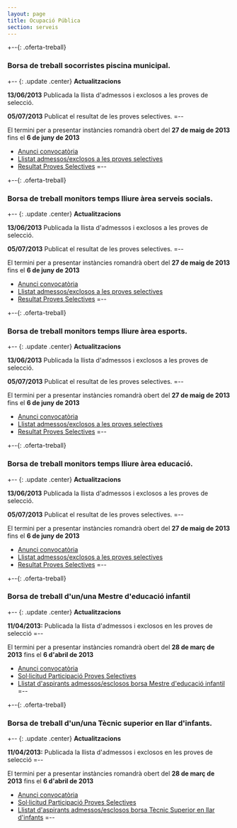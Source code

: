 ```yaml
---
layout: page
title: Ocupació Pública
section: serveis
---
```


+--{: .oferta-treball}

### Borsa de treball socorristes piscina municipal.

+-- {: .update .center}
**Actualitzacions**

**13/06/2013** Publicada la llista d'admessos i exclosos a les proves de selecció.

**05/07/2013** Publicat el resultat de les proves selectives.
=--

El termini per a presentar instàncies romandrà obert del **27 de maig de 2013** fins el **6 de juny de 2013**

* [Anunci convocatòria](/pdf/personal/20130527-borsatreball-socorrista-piscina-municipal/anunci-convocatoria.pdf)
* [Llistat admessos/exclosos a les proves selectives](/pdf/personal/20130527-borsatreball-socorrista-piscina-municipal/anunci-llistat-admessos-exclosos.pdf)
* [Resultat Proves Selectives](/pdf/personal/20130527-borsatreball-socorrista-piscina-municipal/resultat-proves-selectives.pdf)
=--

+--{: .oferta-treball}

### Borsa de treball monitors temps lliure àrea serveis socials.

+-- {: .update .center}
**Actualitzacions**

**13/06/2013** Publicada la llista d'admessos i exclosos a les proves de selecció.

**05/07/2013** Publicat el resultat de les proves selectives.
=--

El termini per a presentar instàncies romandrà obert del **27 de maig de 2013** fins el **6 de juny de 2013**

* [Anunci convocatòria](/pdf/personal/20130527-borsatreball-monitor-temps-lliure-area-serveis-socials/anunci-convocatoria.pdf)
* [Llistat admessos/exclosos a les proves selectives](/pdf/personal/20130527-borsatreball-monitor-temps-lliure-area-serveis-socials/anunci-llistat-admessos-exclosos.pdf)
* [Resultat Proves Selectives](/pdf/personal/20130527-borsatreball-monitor-temps-lliure-area-serveis-socials/resultat-proves-selectives.pdf)
=--

+--{: .oferta-treball}

### Borsa de treball monitors temps lliure àrea esports.

+-- {: .update .center}
**Actualitzacions**

**13/06/2013** Publicada la llista d'admessos i exclosos a les proves de selecció.

**05/07/2013** Publicat el resultat de les proves selectives.
=--

El termini per a presentar instàncies romandrà obert del **27 de maig de 2013** fins el **6 de juny de 2013**

* [Anunci convocatòria](/pdf/personal/20130527-borsatreball-monitor-temps-lliure-area-esports/anunci-convocatoria.pdf)
* [Llistat admessos/exclosos a les proves selectives](/pdf/personal/20130527-borsatreball-monitor-temps-lliure-area-esports/anunci-llistat-admessos-exclosos.pdf)
* [Resultat Proves Selectives](/pdf/personal/20130527-borsatreball-monitor-temps-lliure-area-esports/resultat-proves-selectives.pdf)
=--

+--{: .oferta-treball}

### Borsa de treball monitors temps lliure àrea educació.

+-- {: .update .center}
**Actualitzacions**

**13/06/2013** Publicada la llista d'admessos i exclosos a les proves de selecció.

**05/07/2013** Publicat el resultat de les proves selectives.
=--

El termini per a presentar instàncies romandrà obert del **27 de maig de 2013** fins el **6 de juny de 2013**

* [Anunci convocatòria](/pdf/personal/20130527-borsatreball-monitor-temps-lliure-area-educacio/anunci-convocatoria.pdf)
* [Llistat admessos/exclosos a les proves selectives](/pdf/personal/20130527-borsatreball-monitor-temps-lliure-area-educacio/anunci-llistat-admessos-exclosos.pdf)
* [Resultat Proves Selectives](/pdf/personal/20130527-borsatreball-monitor-temps-lliure-area-educacioresultat-proves-selectivesexclosos.pdf)
=--

+--{: .oferta-treball}

### Borsa de treball d'un/una Mestre d'educació infantil

+-- {: .update .center}
**Actualitzacions**

**11/04/2013:** Publicada la llista d'admessos i exclosos en les proves de selecció
=--

El termini per a presentar instàncies romandrà obert del **28 de març de 2013** fins el **6 d'abril de 2013**

* [Anunci convocatòria](/pdf/personal/20130328_borsatreball_mestre_infantil/anunci_convocatoria.pdf)
* [Sol·licitud Participació Proves Selectives](/pdf/personal/INSTANCIA_BORSES_TREBALL.pdf.pdf)
* [Llistat d'aspirants admessos/esclosos borsa Mestre d'educació infantil](/pdf/personal/20130328_borsatreball_mestre_infantil/anunci_llista.pdf)
=--

+--{: .oferta-treball}
### Borsa de treball d'un/una Tècnic superior en llar d'infants.

+-- {: .update .center}
**Actualitzacions**

**11/04/2013:** Publicada la llista d'admessos i exclosos en les proves de selecció
=--

El termini per a presentar instàncies romandrà obert del **28 de març de 2013** fins el **6 d'abril de 2013**

* [Anunci convocatòria](/pdf/personal/20130328_borsatreball_tecnic_llar_infants/anunci_convocatoria.pdf)
* [Sol·licitud Participació Proves Selectives](/pdf/personal/INSTANCIA_BORSES_TREBALL.pdf.pdf)
* [Llistat d'aspirants admessos/esclosos borsa Tècnic Superior en llar d'infants](/pdf/personal/20130328_borsatreball_tecnic_llar_infants/anunci_llista.pdf)
=--